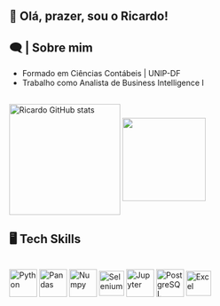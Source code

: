 ##  👋 Olá, prazer, sou o Ricardo!
###

##  🗨️ | Sobre mim

- Formado em Ciências Contábeis | UNIP-DF
- Trabalho como Analista de Business Intelligence I

##

<div/>
  <a>
    <img height=200 align="center" alt="Ricardo GitHub stats" src="https://github-readme-stats.vercel.app/api?username=rsf274&show_icons=true&count_provate=true&include_all_commits=true&theme=dracula&locale=pt-br" />
  </a>
  <a>
    <img height=150 align="center" src="https://github-readme-stats.vercel.app/api/top-langs/?username=rsf274&langs_count=5&locale=pt-br" />
  </a>  
</div>

##

##  🖥️ Tech Skills

<div style="display: inline_block"><br>
  <a>
    <img height=50 align="center" alt="Python" src="https://cdn.jsdelivr.net/gh/devicons/devicon/icons/python/python-original-wordmark.svg"/>
  </a>
  <a>
    <img height=50 align="center" alt="Pandas" src="https://cdn.jsdelivr.net/gh/devicons/devicon/icons/pandas/pandas-original-wordmark.svg" />
  </a>
  <a>
    <img height=50 align="center" alt="Numpy" src="https://cdn.jsdelivr.net/gh/devicons/devicon/icons/numpy/numpy-original-wordmark.svg" />
  </a>
  <a>
    <img height=45 align="center" alt="Selenium" src="https://cdn.icon-icons.com/icons2/3915/PNG/512/selenium_logo_icon_249659.png" />
  </a>
  <a>
    <img height=50 align="center" alt="Jupyter" src="https://cdn.jsdelivr.net/gh/devicons/devicon/icons/jupyter/jupyter-original-wordmark.svg" />
  </a>
  <a>
    <img height=50 align="center" alt="PostgreSQL" src="https://cdn.jsdelivr.net/gh/devicons/devicon/icons/postgresql/postgresql-original-wordmark.svg" />
  </a>
  <a>
    <img height=45 align="center" alt="Excel" src="https://cdn.icon-icons.com/icons2/2397/PNG/512/microsoft_office_excel_logo_icon_145720.png" />
  </a>
</div>
